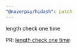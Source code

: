 ```yaml
---
"@naverpay/hidash": patch
---
```


length check one time

PR: [length check one time](https://github.com/NaverPayDev/hidash/pull/240)
